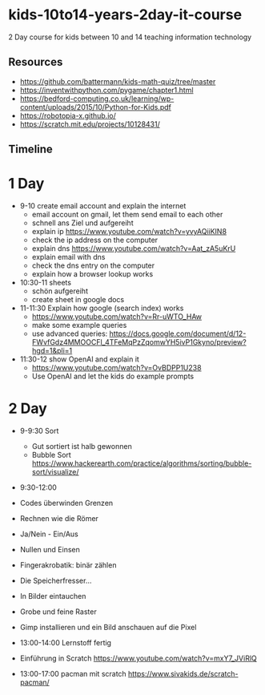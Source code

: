 # kids-10to14-years-2day-it-course
2 Day course for kids between 10 and 14 teaching information technology

## Resources
* https://github.com/battermann/kids-math-quiz/tree/master
* https://inventwithpython.com/pygame/chapter1.html
* https://bedford-computing.co.uk/learning/wp-content/uploads/2015/10/Python-for-Kids.pdf
* https://robotopia-x.github.io/
* https://scratch.mit.edu/projects/10128431/

## Timeline

# 1 Day

* 9-10 create email account and explain the internet
  * email account on gmail, let them send email to each other
  * schnell ans Ziel und aufgereiht
  * explain ip https://www.youtube.com/watch?v=yvyAQiiKIN8
  * check the ip address on the computer
  * explain dns https://www.youtube.com/watch?v=Aat_zA5uKrU
  * explain email with dns
  * check the dns entry on the computer
  * explain how a browser lookup works
* 10:30-11 sheets 
  * schön aufgereiht
  * create sheet in google docs
* 11-11:30 Explain how google (search index) works
  * https://www.youtube.com/watch?v=Rr-uWTO_HAw
  * make some example queries
  * use advanced queries: https://docs.google.com/document/d/12-FWvfGdz4MMOOCFl_4TFeMqPzZqomwYH5ivP1Gkyno/preview?hgd=1&pli=1
* 11:30-12 show OpenAI and explain it
  * https://www.youtube.com/watch?v=OvBDPP1U238
  * Use OpenAI and let the kids do example prompts

 # 2 Day

 * 9-9:30 Sort
   * Gut sortiert ist halb gewonnen
   * Bubble Sort https://www.hackerearth.com/practice/algorithms/sorting/bubble-sort/visualize/
 * 9:30-12:00
 * Codes überwinden Grenzen
 * Rechnen wie die Römer
 * Ja/Nein - Ein/Aus
 * Nullen und Einsen
 * Fingerakrobatik: binär zählen
 * Die Speicherfresser...
 * In Bilder eintauchen
 * Grobe und feine Raster
 * Gimp installieren und ein Bild anschauen auf die Pixel

 * 13:00-14:00 Lernstoff fertig
 * Einführung in Scratch https://www.youtube.com/watch?v=mxY7_JViRlQ
 * 13:00-17:00 pacman mit scratch https://www.sivakids.de/scratch-pacman/

